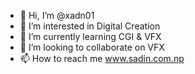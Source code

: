 - 👋 Hi, I’m @xadn01
- 👀 I’m interested in Digital Creation
- 🌱 I’m currently learning CGI & VFX
- 💞️ I’m looking to collaborate on VFX
- 📫 How to reach me www.sadin.com.np

<!---
xadn01/xadn01 is a ✨ special ✨ repository because its `README.md` (this file) appears on your GitHub profile.
You can click the Preview link to take a look at your changes.
--->
